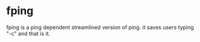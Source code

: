 # fping
fping is a ping dependent streamlined version of ping. it saves users typing "-c" and that is it.
